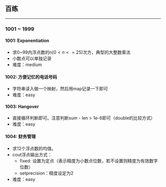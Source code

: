 ## 百练
---------- 

### 1001 ~ 1999

#### 1001: Exponentiation
 - 求0~99内浮点数的n$(0<n<=25)$次方，典型的大整数乘法
 - 小数点可以单独记录
 - 难度：medium
#### 1002: 方便记忆的电话号码
 - 字符串读入做一个映射，然后用map记录一下即可
 - 难度：easy
#### 1003: Hangover
 - 直接循环判断即可。注意判断sum - len > 1e-6即可（double的比较方式）
 - 难度：easy
#### 1004: 财务管理
 - 求12个浮点数的均值。
 - cout浮点输出方式：
   - fixed: 设置为定点（表示精度为小数点位数，若不设置则精度为有效数字位数）
   - setprecision：精度设定为2
 - 难度：easy